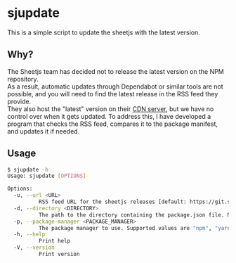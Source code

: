 # sjupdate

This is a simple script to update the sheetjs with the latest version.

## Why?

The Sheetjs team has decided not to release the latest version on the NPM repository.  
As a result, automatic updates through Dependabot or similar tools are not possible, and you will need to find the latest release in the RSS feed they provide.  
They also host the "latest" version on their [CDN server](https://cdn.sheetjs.com/), but we have no control over when it gets updated.
To address this, I have developed a program that checks the RSS feed, compares it to the package manifest, and updates it if needed.

## Usage

```bash
$ sjupdate -h
Usage: sjupdate [OPTIONS]

Options:
  -u, --url <URL>
          RSS feed URL for the sheetjs releases [default: https://git.sheetjs.com/sheetjs/sheetjs/tags.rss]
  -d, --directory <DIRECTORY>
          The path to the directory containing the package.json file. Must be relative to the project root [default: .]
  -p, --package-manager <PACKAGE_MANAGER>
          The package manager to use. Supported values are "npm", "yarn", and "pnpm" [default: npm] [possible values: npm, yarn, pnpm]
  -h, --help
          Print help
  -V, --version
          Print version
```